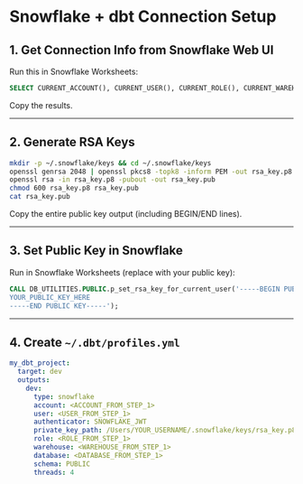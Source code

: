 # Snowflake + dbt Connection Setup

## 1. Get Connection Info from Snowflake Web UI

Run this in Snowflake Worksheets:
```sql
SELECT CURRENT_ACCOUNT(), CURRENT_USER(), CURRENT_ROLE(), CURRENT_WAREHOUSE(), CURRENT_DATABASE();
```

Copy the results.

---

## 2. Generate RSA Keys

```bash
mkdir -p ~/.snowflake/keys && cd ~/.snowflake/keys
openssl genrsa 2048 | openssl pkcs8 -topk8 -inform PEM -out rsa_key.p8 -nocrypt
openssl rsa -in rsa_key.p8 -pubout -out rsa_key.pub
chmod 600 rsa_key.p8 rsa_key.pub
cat rsa_key.pub
```

Copy the entire public key output (including BEGIN/END lines).

---

## 3. Set Public Key in Snowflake

Run in Snowflake Worksheets (replace with your public key):
```sql
CALL DB_UTILITIES.PUBLIC.p_set_rsa_key_for_current_user('-----BEGIN PUBLIC KEY-----
YOUR_PUBLIC_KEY_HERE
-----END PUBLIC KEY-----');
```

---

## 4. Create `~/.dbt/profiles.yml`

```yaml
my_dbt_project:
  target: dev
  outputs:
    dev:
      type: snowflake
      account: <ACCOUNT_FROM_STEP_1>
      user: <USER_FROM_STEP_1>
      authenticator: SNOWFLAKE_JWT
      private_key_path: /Users/YOUR_USERNAME/.snowflake/keys/rsa_key.p8
      role: <ROLE_FROM_STEP_1>
      warehouse: <WAREHOUSE_FROM_STEP_1>
      database: <DATABASE_FROM_STEP_1>
      schema: PUBLIC
      threads: 4
```
